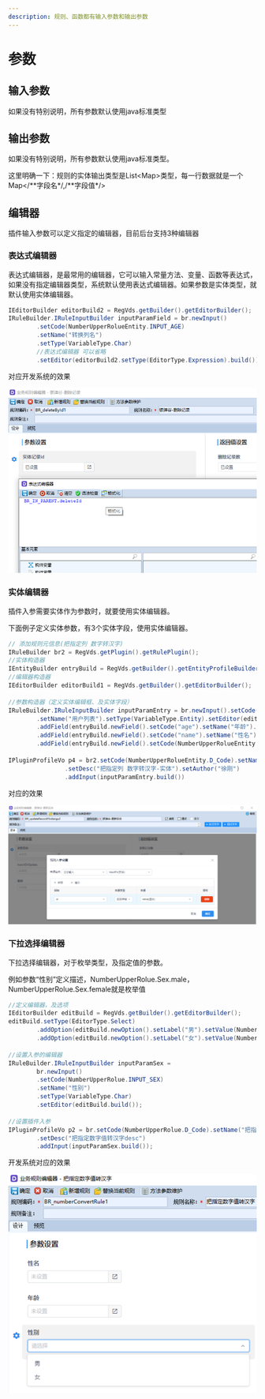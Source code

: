 ```yaml
---
description: 规则、函数都有输入参数和输出参数
---
```


# 参数

## 输入参数

如果没有特别说明，所有参数默认使用java标准类型

## 输出参数

如果没有特别说明，所有参数默认使用java标准类型。

这里明确一下：规则的实体输出类型是List\<Map>类型，每一行数据就是一个Map\</\*\*字段名\*/,/\*\*字段值\*/>

## 编辑器

插件输入参数可以定义指定的编辑器，目前后台支持3种编辑器

### 表达式编辑器

表达式编辑器，是最常用的编辑器，它可以输入常量方法、变量、函数等表达式，如果没有指定编辑器类型，系统默认使用表达式编辑器。如果参数是实体类型，就默认使用实体编辑器。

```java
IEditorBuilder editorBuild2 = RegVds.getBuilder().getEditorBuilder();
IRuleBuilder.IRuleInputBuilder inputParamField = br.newInput()
		.setCode(NumberUpperRolueEntity.INPUT_AGE)
		.setName("转换列名")
		.setType(VariableType.Char)
		//表达式编辑器 可以省略
		.setEditor(editorBuild2.setType(EditorType.Expression).build());
```

对应开发系统的效果

![表达式编辑器](../../../.gitbook/assets/jar-edit-exp.png)

### 实体编辑器

插件入参需要实体作为参数时，就要使用实体编辑器。

下面例子定义实体参数，有3个实体字段，使用实体编辑器。

```java
// 添加规则元信息(把指定列 数字转汉字)
IRuleBuilder br2 = RegVds.getPlugin().getRulePlugin();
//实体构造器
IEntityBuilder entryBuild = RegVds.getBuilder().getEntityProfileBuilder();
//编辑器构造器
IEditorBuilder editorBuild1 = RegVds.getBuilder().getEditorBuilder();

//参数构造器（定义实体编辑框、及实体字段）
IRuleBuilder.IRuleInputBuilder inputParamEntry = br.newInput().setCode(NumberUpperRolueEntity.INPUT_USERLLIST)
		.setName("用户列表").setType(VariableType.Entity).setEditor(editorBuild1.setType(EditorType.EntityField).build())				
		.addField(entryBuild.newField().setCode("age").setName("年龄").setType(VariableType.Integer).build())
		.addField(entryBuild.newField().setCode("name").setName("性名").setType(VariableType.Char).build())
		.addField(entryBuild.newField().setCode(NumberUpperRolueEntity.FD_CHINESE).setName("汉字大写").setType(VariableType.Char).build());
		
IPluginProfileVo p4 = br2.setCode(NumberUpperRolueEntity.D_Code).setName("把指定列 数字转汉字-entity")
				.setDesc("把指定列 数字转汉字-实体").setAuthor("徐刚")
				.addInput(inputParamEntry.build())		
```

对应的效果

![实体编辑器](../../../.gitbook/assets/jar-entity.png)

### 下拉选择编辑器

下拉选择编辑器，对于枚举类型，及指定值的参数。

例如参数“性别”定义描述，NumberUpperRolue.Sex.male，NumberUpperRolue.Sex.female就是枚举值

```java
//定义编辑器，及选项
IEditorBuilder editBuild = RegVds.getBuilder().getEditorBuilder();
editBuild.setType(EditorType.Select)
		.addOption(editBuild.newOption().setLabel("男").setValue(NumberUpperRolue.Sex.male.name()).build())
		.addOption(editBuild.newOption().setLabel("女").setValue(NumberUpperRolue.Sex.female.name()).build());

//设置入参的编辑器
IRuleBuilder.IRuleInputBuilder inputParamSex =
		br.newInput()
		.setCode(NumberUpperRolue.INPUT_SEX)
		.setName("性别")
		.setType(VariableType.Char)
		.setEditor(editBuild.build());

//设置插件入参
IPluginProfileVo p2 = br.setCode(NumberUpperRolue.D_Code).setName("把指定数字值转汉字").setAuthor("徐刚")
		.setDesc("把指定数字值转汉字desc")
		.addInput(inputParamSex.build());
```

开发系统对应的效果

![性别是下拉编辑器](../../../.gitbook/assets/jar-edit-enum.png)
